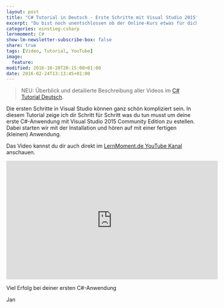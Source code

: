 ```yaml
---
layout: post
title: "C# Tutorial in Deutsch - Erste Schritte mit Visual Studio 2015"
excerpt: "Du bist noch unentschlossen ob der Online-Kurs etwas für dich ist? Dann starte doch mit diesem kostenlosen Tutorial."
categories: einstieg-csharp
lernmoment: C#
show-lm-newsletter-subscribe-box: false
share: true
tags: [Video, Tutorial, YouTube]
image:
  feature:
modified: 2016-10-28T20:15:00+01:00
date: 2016-02-24T13:13:45+01:00
---
```


> NEU: Überblick und detailierte Beschreibung aller Videos im [C# Tutorial Deutsch](/csharp-tutorial-deutsch/).

Die ersten Schritte in Visual Studio können ganz schön kompliziert sein. In diesem Tutorial zeige ich dir Schritt für Schritt was du tun musst um deine erste C#-Anwendung mit Visual Studio 2015 Community Edition zu estellen. Dabei starten wir mit der Installation und hören auf mit einer fertigen (kleinen) Anwendung.

Das Video kannst du dir auch direkt im <a href="https://www.youtube.com/channel/UC5jCUQ6IPHtQP5r4y9byCqA" target="_blank">LernMoment.de YouTube Kanal</a> anschauen.

<iframe width="560" height="315" src="https://www.youtube-nocookie.com/embed/rtilizFAldA" frameborder="0" allow="encrypted-media" allowfullscreen></iframe>

Viel Erfolg bei deiner ersten C#-Anwendung

Jan
